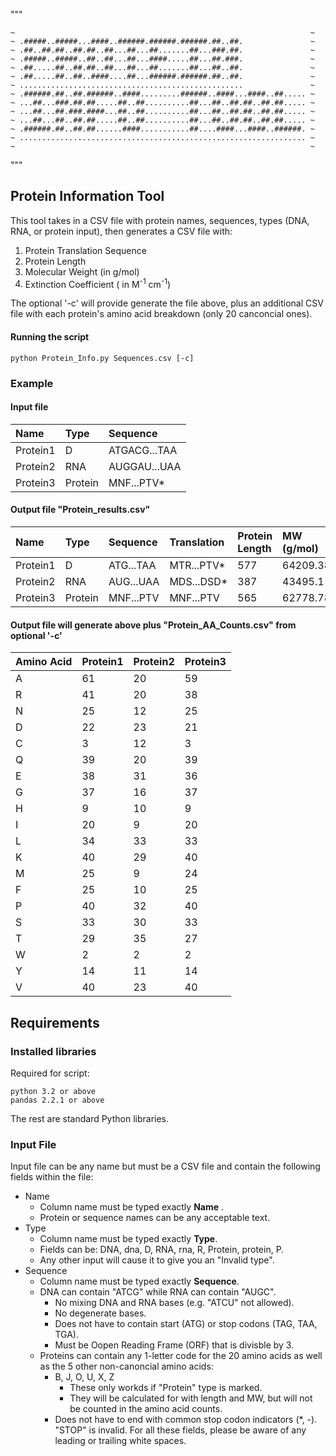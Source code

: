 """
~~~~~~~~~~~~~~~~~~~~~~~~~~~~~~~~~~~~~~~~~~~~~~~~~~~~~~~~~~~~~~~~~~~~
~                                                                  ~
~ .#####..#####...####..######.######.######.##..##.               ~
~ .##..##.##..##.##..##...##...##.......##...###.##.               ~
~ .#####..#####..##..##...##...####.....##...##.###.               ~
~ .##.....##..##.##..##...##...##.......##...##..##.               ~
~ .##.....##..##..####....##...######.######.##..##.               ~
~ ..................................................               ~
~ .######.##..##.######..####.........######..####...####..##..... ~
~ ...##...###.##.##.....##..##..........##...##..##.##..##.##..... ~
~ ...##...##.###.####...##..##..........##...##..##.##..##.##..... ~
~ ...##...##..##.##.....##..##..........##...##..##.##..##.##..... ~
~ .######.##..##.##......####...........##....####...####..######. ~
~ ................................................................ ~
~                                                                  ~
~~~~~~~~~~~~~~~~~~~~~~~~~~~~~~~~~~~~~~~~~~~~~~~~~~~~~~~~~~~~~~~~~~~~
"""

## Protein Information Tool

This tool takes in a CSV file with protein names, sequences, types (DNA, RNA, or protein input), then generates a CSV file with:
1. Protein Translation Sequence
2. Protein Length
3. Molecular Weight (in g/mol)
4. Extinction Coefficient ( in M<sup>-1</sup> cm<sup>-1</sup>)

The optional '-c' will provide generate the file above, plus an additional CSV file with each protein's amino acid breakdown (only 20 canconcial ones).

#### Running the script
```
python Protein_Info.py Sequences.csv [-c]
```

### Example
#### Input file
| Name      | Type      | Sequence       |
| :---      | :---      | :---           |
|Protein1   | D         | ATGACG...TAA   |
|Protein2   | RNA       | AUGGAU...UAA   |
|Protein3   | Protein   | MNF...PTV*     |

#### Output file "Protein_results.csv"
| Name    | Type    | Sequence    | Translation  | Protein Length| MW (g/mol)| Extinction Coefficent|
| :---    | :---    | :---        | :---         | :---          | :---      | :---                 |
|Protein1 | D       | ATG...TAA   | MTR...PTV*   | 577           | 64209.38  | 35985                |
|Protein2 | RNA     | AUG...UAA   | MDS...DSD*   | 387           | 43495.1   | 31140                |
|Protein3 | Protein | MNF...PTV   | MNF...PTV    | 565           | 62778.78  | 35985                |

#### Output file will generate above plus "Protein_AA_Counts.csv" from optional '-c'
| Amino Acid   | Protein1  | Protein2  | Protein3  |
| :---         | :---      | :---      | :---      |
| A            | 61        | 20        | 59        |
| R            | 41        | 20        | 38        |
| N            | 25        | 12        | 25        |
| D            | 22        | 23        | 21        |
| C            | 3         | 12        | 3         |
| Q            | 39        | 20        | 39        |
| E            | 38        | 31        | 36        |
| G            | 37        | 16        | 37        |
| H            | 9         | 10        | 9         |
| I            | 20        | 9         | 20        |
| L            | 34        | 33        | 33        |
| K            | 40        | 29        | 40        |
| M            | 25        | 9         | 24        |
| F            | 25        | 10        | 25        |
| P            | 40        | 32        | 40        |
| S            | 33        | 30        | 33        |
| T            | 29        | 35        | 27        |
| W            | 2         | 2         | 2         |
| Y            | 14        | 11        | 14        |
| V            | 40        | 23        | 40        |

## Requirements
### Installed libraries
Required for script:
```
python 3.2 or above
pandas 2.2.1 or above
```
The rest are standard Python libraries.

### Input File
Input file can be any name but must be a CSV file and contain the following fields within the file:
- Name
  - Column name must be typed exactly **Name** .
  - Protein or sequence names can be any acceptable text.
- Type
  - Column name must be typed exactly **Type**.
  - Fields can be: DNA, dna, D, RNA, rna, R, Protein, protein, P.
  - Any other input will cause it to give you an "Invalid type".
- Sequence
  - Column name must be typed exactly **Sequence**.
  - DNA can contain "ATCG" while RNA can contain "AUGC".
    - No mixing DNA and RNA bases (e.g. "ATCU" not allowed).
    - No degenerate bases.
    - Does not have to contain start (ATG) or stop codons (TAG, TAA, TGA).
    - Must be Oopen Reading Frame (ORF) that is divisble by 3.
  - Proteins can contain any 1-letter code for the 20 amino acids as well as the 5 other non-canoncial amino acids:
    - B, J, O, U, X, Z
      - These only workds if "Protein" type is marked.
      - They will be calculated for with length and MW, but will not be counted in the amino acid counts.
    - Does not have to end with common stop codon indicators (*, -). "STOP" is invalid.
  For all these fields, please be aware of any leading or trailing white spaces.


















